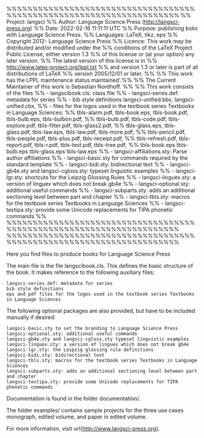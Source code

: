 %%%%%%%%%%%%%%%%%%%%%%%%%%%%%%%%%%%%%%%%%%%%%%%%%%%%%%%%%%%%%%%%%%%%%
%% Project: langsci
%% Author: Language Science Press (http://langsci-press.org)
%% Date: 2022-02-16 11:11:11 UTC
%% Purpose: publishing boks with Language Science Press.
%% Languages: LaTeX, tikz, eps
%% Copyright 2012- Language Science Press
%% Licence: This work may be distributed and/or modified under the
%% conditions of the LaTeX Project Public License, either version 1.3
%% of this license or (at your option) any later version.
%% The latest version of this license is in
%% http://www.latex-project.org/lppl.txt
%% and version 1.3 or later is part of all distributions of LaTeX
%% version 2005/12/01 or later.
%%
%% This work has the LPPL maintenance status maintained'.%%
%% The Current Maintainer of this work is Sebastian Nordhoff.
%%
%% This work consists of the files
%% - langscibook.cls: class file
%% - langsci-series.def: metadata for series
%% - bib style definitions langsci-unified.bbx, langsci-unified.cbx,
%% - files for the logos used in the textbook series Textbooks in Language Sciences:
%% tbls-alarm.pdf, tbls-book.eps, tbls-book.pdf, tbls-bulb.eps, tbls-bulbon.pdf,
%% tbls-bulb.pdf, tbls-code.pdf, tbls-explore.pdf, tbls-filter.pdf, tbls-glass2.pdf,
%% tbls-glass.eps, tbls-glass.pdf, tbls-law.eps, tbls-law.pdf, tbls-more.pdf,
%% tbls-pencil.pdf, tbls-people.pdf, tbls-plus.pdf, tbls-receipt.pdf,
%% tbls-refresh.pdf, tbls-report.pdf, tbls-r.pdf, tbls-test.pdf, tbls-tree.pdf,
%% tbls-book.eps tbls-bulb.eps tbls-glass.eps tbls-law.eps
%% - langsci-affiliations.sty:  Parse author affiliations
%% - langsci-basic.sty for commands required by the standard template
%% - langsci-bidi.sty: bidirectional text
%% - langsci-gb4e.sty and langsci-cgloss.sty: typeset linguistic examples
%% - langsci-lgr.sty: shortcuts for the Leipzig Glossing Rules
%% - langsci-linguex.sty: a version of linguex which does not break gb4e
%% - langsci-optional.sty: additional useful commands
%% - langsci-subparts.sty: adds an additional sectioning level between part and chapter
%% - langsci-tbls.sty: macros for the textbook series Textbooks in Language Sciences
%% - langsci-textipa.sty: provide some Unicode replacements for TIPA phonetic commands
%%
%%%%%%%%%%%%%%%%%%%%%%%%%%%%%%%%%%%%%%%%%%%%%%%%%%%%%%%%%%%%%%%%%%%%%
%%%%%%%%%%%%%%%%%%%%%%%%%%%%%%%%%%%%%%%%%%%%%%%%%%%%%%%%%%%%%%%%%%%%%

Here you find files to produce books for Language Science Press

The main file is the file langscibook.cls. This defines the basic structure of the book. It makes reference to the following auxiliary files:

    langsci-series.def: metadata for series
    bib style definitions
    eps and pdf files for the logos used in the textbook series Textbooks in Language Sciences

The following optional packages are also provided, but have to be included manually if desired:

    langsci-basic.sty to set the branding to Language Science Press
    langsci-optional.sty: additional useful commands
    langsci-gb4e.sty and langsci-cgloss.sty typeset linguistic examples
    langsci-linguex.sty: a version of linguex which does not break gb4e
    langsci-lgr.sty: the Leipzig glossing rule definitions
    langsci-bidi.sty: bidirectional text
    langsci-tbls.sty: macros for the textbook series Textbooks in Language Sciences
    langsci-subparts.sty: adds an additional sectioning level between part and chapter
    langsci-textipa.sty: provide some Unicode replacements for TIPA phonetic commands


Documentation is found in the folder documentation/.

The folder examples/ contains sample projects for the three use cases monograph, edited volume, and paper in edited volume.

For more information, visit url{http://www.langsci-press.org}.
